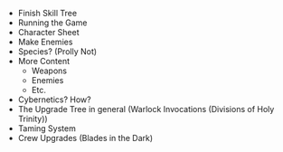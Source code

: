 - Finish Skill Tree
- Running the Game
- Character Sheet
- Make Enemies
- Species? (Prolly Not)
- More Content
	- Weapons
	- Enemies
	- Etc.
- Cybernetics? How? 
- The Upgrade Tree in general (Warlock Invocations (Divisions of Holy Trinity))
- Taming System
- Crew Upgrades (Blades in the Dark)
